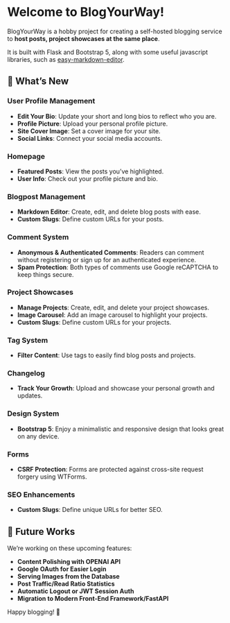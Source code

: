 # Welcome to BlogYourWay!

BlogYourWay is a hobby project for creating a self-hosted blogging service to **host posts, project showcases at the same place**.

It is built with Flask and Bootstrap 5, along with some useful javascript libraries, such as [easy-markdown-editor](https://github.com/Ionaru/easy-markdown-editor).

## 🚀 What’s New

### **User Profile Management**

- **Edit Your Bio**: Update your short and long bios to reflect who you are.
- **Profile Picture**: Upload your personal profile picture.
- **Site Cover Image**: Set a cover image for your site.
- **Social Links**: Connect your social media accounts.

### **Homepage**

- **Featured Posts**: View the posts you’ve highlighted.
- **User Info**: Check out your profile picture and bio.

### **Blogpost Management**

- **Markdown Editor**: Create, edit, and delete blog posts with ease.
- **Custom Slugs**: Define custom URLs for your posts.

### **Comment System**

- **Anonymous & Authenticated Comments**: Readers can comment without registering or sign up for an authenticated experience.
- **Spam Protection**: Both types of comments use Google reCAPTCHA to keep things secure.

### **Project Showcases**

- **Manage Projects**: Create, edit, and delete your project showcases.
- **Image Carousel**: Add an image carousel to highlight your projects.
- **Custom Slugs**: Define custom URLs for your projects.

### **Tag System**

- **Filter Content**: Use tags to easily find blog posts and projects.

### **Changelog**

- **Track Your Growth**: Upload and showcase your personal growth and updates.

### **Design System**

- **Bootstrap 5**: Enjoy a minimalistic and responsive design that looks great on any device.

### **Forms**

- **CSRF Protection**: Forms are protected against cross-site request forgery using WTForms.

### **SEO Enhancements**

- **Custom Slugs**: Define unique URLs for better SEO.

## 🌙 Future Works

We’re working on these upcoming features:

- **Content Polishing with OPENAI API**
- **Google OAuth for Easier Login**
- **Serving Images from the Database**
- **Post Traffic/Read Ratio Statistics**
- **Automatic Logout or JWT Session Auth**
- **Migration to Modern Front-End Framework/FastAPI**

Happy blogging! 🎉
